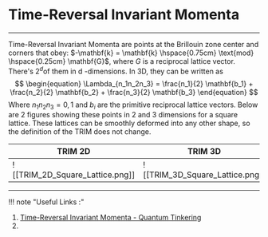 # Time-Reversal Invariant Momenta
---
Time-Reversal Invariant Momenta are points at the Brillouin zone center and corners that obey: $-\mathbf{k} = \mathbf{k} \hspace{0.75cm} \text{mod} \hspace{0.25cm} \mathbf{G}$, where $G$ is a reciprocal lattice vector. There's $2^d$of them in d -dimensions. In 3D, they can be written as
$$
\begin{equation}
\Lambda_{n_1n_2n_3} = \frac{n_1}{2} \mathbf{b_1} + \frac{n_2}{2} \mathbf{b_2} + \frac{n_3}{2} \mathbf{b_3}
\end{equation}
$$
Where $n_1n_2n_3 = 0,1$ and $b_i$ are the primitive reciprocal lattice vectors. Below are 2 figures showing these points in 2 and 3 dimensions for a square lattice. These lattices can be smoothly deformed into any other shape, so the definition of the TRIM does not change.

| TRIM 2D                         | TRIM 3D                        |
| ------------------------------- | ------------------------------ |
| ![[TRIM_2D_Square_Lattice.png]] | ![[TRIM_3D_Square_Lattice.png]] |

---
!!! note "Useful Links :"
1. [Time-Reversal Invariant Momenta - Quantum Tinkering](https://ashour.dev/Physics/Time-Reversal+Invariant+Momenta)
2. 








